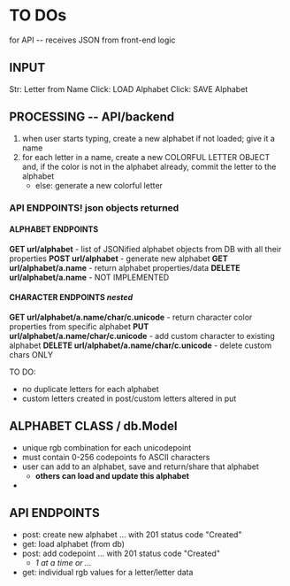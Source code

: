 # TO DOs

for API -- receives JSON from front-end logic

## INPUT
Str: Letter from Name
Click: LOAD Alphabet
Click: SAVE Alphabet


## PROCESSING -- API/backend
1. when user starts typing, create a new alphabet if not loaded; give it a name
2. for each letter in a name, create a new COLORFUL LETTER OBJECT and, if the color is not in the alphabet already, commit the letter to the alphabet
    - else: generate a new colorful letter

### API ENDPOINTS! json objects returned
#### ALPHABET ENDPOINTS
**GET url/alphabet**
    - list of JSONified alphabet objects from DB with all their properties 
**POST url/alphabet**
    - generate new alphabet
**GET url/alphabet/a.name**
    - return alphabet properties/data
**DELETE url/alphabet/a.name**
    - NOT IMPLEMENTED

#### CHARACTER ENDPOINTS ***nested***
**GET url/alphabet/a.name/char/c.unicode**
    - return character color properties from specific alphabet
**PUT url/alphabet/a.name/char/c.unicode**
    - add custom character to existing alphabet
**DELETE url/alphabet/a.name/char/c.unicode**
    - delete custom chars ONLY

TO DO:
- no duplicate letters for each alphabet
- custom letters created in post/custom letters altered in put










## ALPHABET CLASS / db.Model
- unique rgb combination for each unicodepoint
- must contain 0-256 codepoints fo ASCII characters
- user can add to an alphabet, save and return/share that alphabet
    - **others can load and update this alphabet**
-

## API ENDPOINTS
- post: create new alphabet ... with 201 status code "Created"
- get: load alphabet (from db)
- post: add codepoint ... with 201 status code "Created"
    - *1 at a time or ...*
- get: individual rgb values for a letter/letter data

